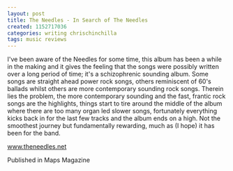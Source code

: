 ```yaml
---
layout: post
title: The Needles - In Search of The Needles
created: 1152717036
categories: writing chrischinchilla
tags: music reviews
---
```


I've been aware of the Needles for some time, this album has been a while in the making and it gives the feeling that the songs were possibly written over a long period of time; it's a schizophrenic sounding album. Some songs are straight ahead power rock songs, others reminiscent of 60's ballads whilst others are more contemporary sounding rock songs. Therein lies the problem, the more contemporary sounding and the fast, frantic rock songs are the highlights, things start to tire around the middle of the album where there are too many organ led slower songs, fortunately everything kicks back in for the last few tracks and the album ends on a high. Not the smoothest journey but fundamentally rewarding, much as (I hope) it has been for the band.

<a href="http://www.theneedles.net/" target="_blank">www.theneedles.net</a>

Published in Maps Magazine
